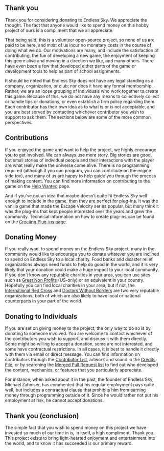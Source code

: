 ## Thank you
Thank you for considering donating to Endless Sky. We appreciate the thought. The fact that anyone would like to spend money on this hobby project of ours is a compliment that we all appreciate. 

That being said, this is a volunteer open-source project, so none of us are paid to be here, and most of us incur no monetary costs in the course of doing what we do. Our motivations are many, and include the satisfaction of contributing, the fun of developing a new game, the enjoyment of keeping this genre alive and moving in a direction we like, and many others. There have even been a few that developed either parts of the game or development tools to help as part of school assignments. 

It should be noted that Endless Sky does not have any legal standing as a company, organization, or club; nor does it have any formal membership. Rather, we are an loose grouping of individuals who work together to create this game. Because of this, we do not have any means to collectively collect or handle tips or donations, or even establish a firm policy regarding them. Each contributor has their own idea as to what is or is not acceptable, and you are best served by contacting whichever contributor you wish to support to ask them. The sections below are some of the more common perspectives.

## Contributions
If you enjoyed the game and want to help the project, we highly encourage you to get involved. We can always use more story. Big stories are good, but small stories of individual people and their interactions with the player are what really make the universe come alive. There is no programming required (although if you can program, you can contribute on the engine side too), and many of us are happy to help guide you through the process of making content. You can find more information on contributing to the game on the [Help Wanted](HelpWanted) page.

And if you've got an idea that maybe doesn't quite fit Endless Sky well enough to include in the game, then they are perfect for plug-ins. It was the vanilla game that made the Escape Velocity series popular, but many think it was the plug-ins that kept people interested over the years and grew the community. Technical information on how to create plug-ins can be found on the [Creating Plug-ins page](CreatingPlugins).

## Donating Money
If you really want to spend money on the Endless Sky project, many in the community would like to encourage you to donate whatever you are inclined to spend on Endless Sky to a local charity. Food banks and disaster relief organizations always need funds to help do good in the world, and it is very likely that your donation could make a huge impact to your local community. If you don't know any reputable charities in your area, you can use sites such as [Great Non Profits](https://greatnonprofits.org/near-me/) (US-only) or an equivalent in your country. Hopefully you can find local charities in your area, but if not, the [International Red Cross](https://www.icrc.org/en/donate) and [Doctors Without Borders](https://www.msf.org/donate) are two very reputable organizations, both of which are also likely to have local or national counterparts in your part of the world. 

## Donating to Individuals
If you are set on giving money to the project, the only way to do so is by donating to someone involved. You are welcome to contact whichever of the contributors you wish to support, and discuss it with them directly. Some might be willing to accept a donation, some are not interested, and some have contractual restrictions. In all cases, it is best to handle it directly with them via email or direct message. You can find information on contributors through the [Contributor List](https://github.com/endless-sky/endless-sky/graphs/contributors), artwork and sound in the [Credits File](https://github.com/endless-sky/endless-sky/blob/master/credits.txt), or by searching the [Merged Pull Request list](https://github.com/endless-sky/endless-sky/pulls?q=is%3Apr+is%3Amerged) to find out who developed the content, mechanics, or features that you particularly appreciate.

For instance, when asked about it in the past, the founder of Endless Sky, Michael Zahniser, has commented that his regular employment pays quite well, but includes a contractual clause that prohibits him from earning money through programming outside of it. Since he would rather not put his employment at risk, he cannot accept donations.

## Thank you (conclusion)
The simple fact that you wish to spend money on this project we have invested so much of our time in is, in itself, a high compliment. Thank you. This project exists to bring light-hearted enjoyment and entertainment into the world, and to know it has succeeded is our primary reward.
